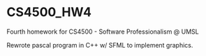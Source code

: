 # CS4500_HW4

Fourth homework for CS4500 - Software Professionalism @ UMSL

Rewrote pascal program in C++ w/ SFML to implement graphics.
